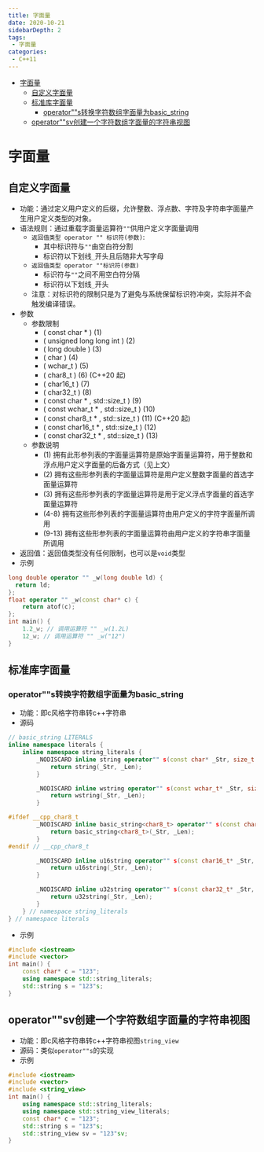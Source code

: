 ```yaml
---
title: 字面量
date: 2020-10-21
sidebarDepth: 2
tags:
 - 字面量
categories:
 - C++11
---
```

- [字面量](#字面量)
  - [自定义字面量](#自定义字面量)
  - [标准库字面量](#标准库字面量)
    - [operator""s转换字符数组字面量为basic_string](#operators转换字符数组字面量为basic_string)
  - [operator""sv创建一个字符数组字面量的字符串视图](#operatorsv创建一个字符数组字面量的字符串视图)
# 字面量
## 自定义字面量
- 功能：通过定义用户定义的后缀，允许整数、浮点数、字符及字符串字面量产生用户定义类型的对象。
- 语法规则：通过重载字面量运算符`""`供用户定义字面量调用
  - `返回值类型 operator "" 标识符(参数)`:
    - 其中标识符与`""`由空白符分割
    - 标识符以下划线`_`开头且后随非大写字母
  - `返回值类型 operator ""标识符(参数)`
    - 标识符与`""`之间不用空白符分隔
    - 标识符以下划线`_`开头
  - 注意：对标识符的限制只是为了避免与系统保留标识符冲突，实际并不会触发编译错误。
- 参数
  - 参数限制
    - ( const char * )	(1)	
    - ( unsigned long long int )	(2)
    - ( long double )	(3)	
    - ( char )	(4)	
    - ( wchar_t )	(5)	
    - ( char8_t )	(6)	(C++20 起)
    - ( char16_t )	(7)	
    - ( char32_t )	(8)	
    - ( const char * , std::size_t )	(9)	
    - ( const wchar_t * , std::size_t )	(10)	
    - ( const char8_t * , std::size_t )	(11)	(C++20 起)
    - ( const char16_t * , std::size_t )	(12)	
    - ( const char32_t * , std::size_t )	(13)	
  - 参数说明
    - (1) 拥有此形参列表的字面量运算符是原始字面量运算符，用于整数和浮点用户定义字面量的后备方式（见上文）
    - (2) 拥有这些形参列表的字面量运算符是用户定义整数字面量的首选字面量运算符
    - (3) 拥有这些形参列表的字面量运算符是用于定义浮点字面量的首选字面量运算符
    - (4-8) 拥有这些形参列表的字面量运算符由用户定义的字符字面量所调用
    - (9-13) 拥有这些形参列表的字面量运算符由用户定义的字符串字面量所调用
- 返回值：返回值类型没有任何限制，也可以是`void`类型
- 示例
```cpp
long double operator "" _w(long double ld) { 
  return ld; 
};
float operator "" _w(const char* c) {
    return atof(c);
};
int main() {
    1.2_w; // 调用运算符 "" _w(1.2L)
    12_w; // 调用运算符 "" _w("12")
}
```
## 标准库字面量
### operator""s转换字符数组字面量为basic_string
- 功能：即c风格字符串转c++字符串
- 源码
```cpp
// basic_string LITERALS
inline namespace literals {
    inline namespace string_literals {
        _NODISCARD inline string operator"" s(const char* _Str, size_t _Len) {
            return string(_Str, _Len);
        }

        _NODISCARD inline wstring operator"" s(const wchar_t* _Str, size_t _Len) {
            return wstring(_Str, _Len);
        }

#ifdef __cpp_char8_t
        _NODISCARD inline basic_string<char8_t> operator"" s(const char8_t* _Str, size_t _Len) {
            return basic_string<char8_t>(_Str, _Len);
        }
#endif // __cpp_char8_t

        _NODISCARD inline u16string operator"" s(const char16_t* _Str, size_t _Len) {
            return u16string(_Str, _Len);
        }

        _NODISCARD inline u32string operator"" s(const char32_t* _Str, size_t _Len) {
            return u32string(_Str, _Len);
        }
    } // namespace string_literals
} // namespace literals
```
- 示例
```cpp
#include <iostream>
#include <vector>
int main() {
	const char* c = "123";
	using namespace std::string_literals;
	std::string s = "123"s;
}
```
## operator""sv创建一个字符数组字面量的字符串视图
- 功能：即c风格字符串转c++字符串视图`string_view`
- 源码：类似`operator""s`的实现
- 示例
```cpp
#include <iostream>
#include <vector>
#include <string_view>
int main() {
	using namespace std::string_literals;
	using namespace std::string_view_literals;
	const char* c = "123";
	std::string s = "123"s;
	std::string_view sv = "123"sv;
}